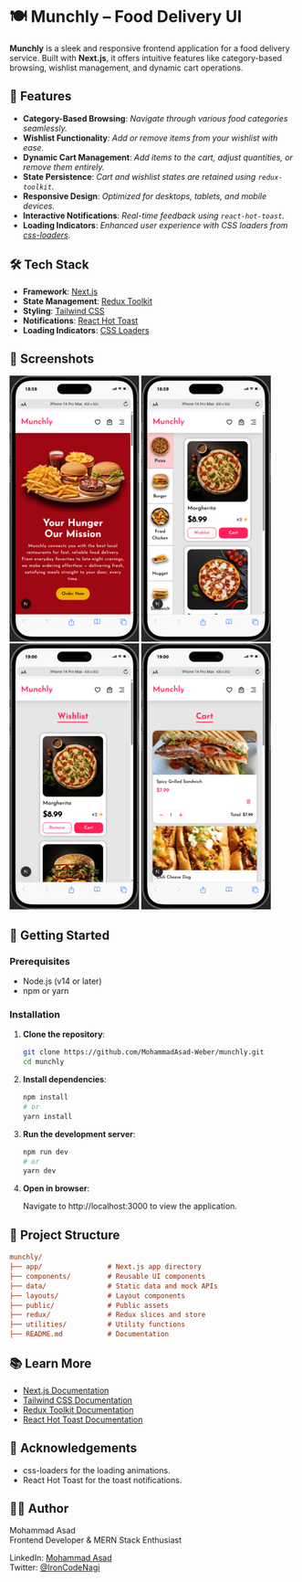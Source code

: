 # 🍽️ Munchly – Food Delivery UI

**Munchly** is a sleek and responsive frontend application for a food delivery service. Built with **Next.js**, it offers intuitive features like category-based browsing, wishlist management, and dynamic cart operations.


## 🚀 Features

- **Category-Based Browsing**: _Navigate through various food categories seamlessly._
- **Wishlist Functionality**: _Add or remove items from your wishlist with ease._
- **Dynamic Cart Management**: _Add items to the cart, adjust quantities, or remove them entirely._
- **State Persistence**: _Cart and wishlist states are retained using `redux-toolkit`._
- **Responsive Design**: _Optimized for desktops, tablets, and mobile devices._
- **Interactive Notifications**: _Real-time feedback using `react-hot-toast`._
- **Loading Indicators**: _Enhanced user experience with CSS loaders from [css-loaders](https://cssloaders.github.io/)._


## 🛠️ Tech Stack

- **Framework**: [Next.js](https://nextjs.org/)
- **State Management**: [Redux Toolkit](https://redux-toolkit.js.org/)
- **Styling**: [Tailwind CSS](https://tailwindcss.com/)
- **Notifications**: [React Hot Toast](https://react-hot-toast.com/)
- **Loading Indicators**: [CSS Loaders](https://cssloaders.github.io/)


## 📸 Screenshots

![Home](/screenshots/Home.png)
![Menu](/screenshots/Menu.png)
![Wishlist](/screenshots/Wishlist.png)
![Cart](/screenshots/Cart.png)


## 🧪 Getting Started

### Prerequisites

- Node.js (v14 or later)
- npm or yarn

### Installation

1. **Clone the repository**:

   ```bash
   git clone https://github.com/MohammadAsad-Weber/munchly.git
   cd munchly
   ```

2. **Install dependencies**:

   ```bash
   npm install
   # or
   yarn install
   ```

3. **Run the development server**:

   ```bash
   npm run dev
   # or
   yarn dev
   ```

4. **Open in browser**:

   Navigate to http://localhost:3000 to view the application.


## 📁 Project Structure

   ```ini
   munchly/
   ├── app/                # Next.js app directory
   ├── components/         # Reusable UI components
   ├── data/               # Static data and mock APIs
   ├── layouts/            # Layout components
   ├── public/             # Public assets
   ├── redux/              # Redux slices and store
   ├── utilities/          # Utility functions
   ├── README.md           # Documentation
   ```


## 📚 Learn More

- [Next.js Documentation](https://nextjs.org/docs)
- [Tailwind CSS Documentation](https://tailwindcss.com/docs)
- [Redux Toolkit Documentation](https://redux-toolkit.js.org/introduction/getting-started)
- [React Hot Toast Documentation](https://react-hot-toast.com/docs)


## 🙌 Acknowledgements

- css-loaders for the loading animations.
- React Hot Toast for the toast notifications.


## 👨‍💻 Author

Mohammad Asad  
Frontend Developer & MERN Stack Enthusiast

LinkedIn: [Mohammad Asad](https://www.linkedin.com/in/mohammad-asad-091b6a217/)  
Twitter: [@IronCodeNagi](https://twitter.com/IronCodeNagi)
